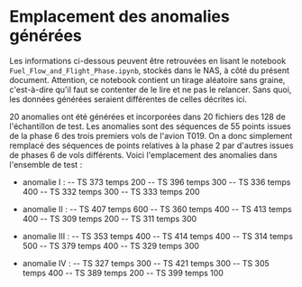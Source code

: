 # Emplacement des anomalies générées
Les informations ci-dessous peuvent être retrouvées en lisant le notebook `Fuel_Flow_and_Flight_Phase.ipynb`, stockés dans le NAS, à côté du présent document. Attention, ce notebook contient un tirage aléatoire sans graine, c'est-à-dire qu'il faut se contenter de le lire et ne pas le relancer. Sans quoi, les données générées seraient différentes de celles décrites ici.

20 anomalies ont été générées et incorporées dans 20 fichiers des 128 de l'échantillon de test.
Les anomalies sont des séquences de 55 points issues de la phase 6 des trois premiers vols de l'avion T019. On a donc simplement remplacé des séquences de points relatives à la phase 2 par d'autres issues de phases 6 de vols différents. Voici l'emplacement des anomalies dans l'ensemble de test :

- anomalie I :
-- TS 373 temps 200
-- TS 396 temps 300
-- TS 336 temps 400
-- TS 332 temps 300
-- TS 333 temps 200

- anomalie II :
-- TS 407 temps 600
-- TS 360 temps 400
-- TS 413 temps 400
-- TS 309 temps 200
-- TS 311 temps 300

- anomalie III :
-- TS 353 temps 400
-- TS 414 temps 400
-- TS 314 temps 500
-- TS 379 temps 400
-- TS 329 temps 300

- anomalie IV :
-- TS 327 temps 300
-- TS 421 temps 300
-- TS 305 temps 400
-- TS 389 temps 200
-- TS 399 temps 100
